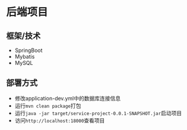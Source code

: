 # 后端项目
## 框架/技术
- SpringBoot
- Mybatis
- MySQL

## 部署方式
- 修改application-dev.yml中的数据库连接信息
- 运行`mvn clean package`打包
- 运行`java -jar target/service-project-0.0.1-SNAPSHOT.jar`启动项目
- 访问`http://localhost:18000`查看项目

